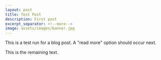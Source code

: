 ```yaml
---
layout: post
title: Test Post
description: First post
excerpt_separator: <!--more-->
image: assets/images/banner.jpg
---
```


This is a test run for a blog post. A "read more" option should occur next.

<!--more-->

This is the remaining text.
